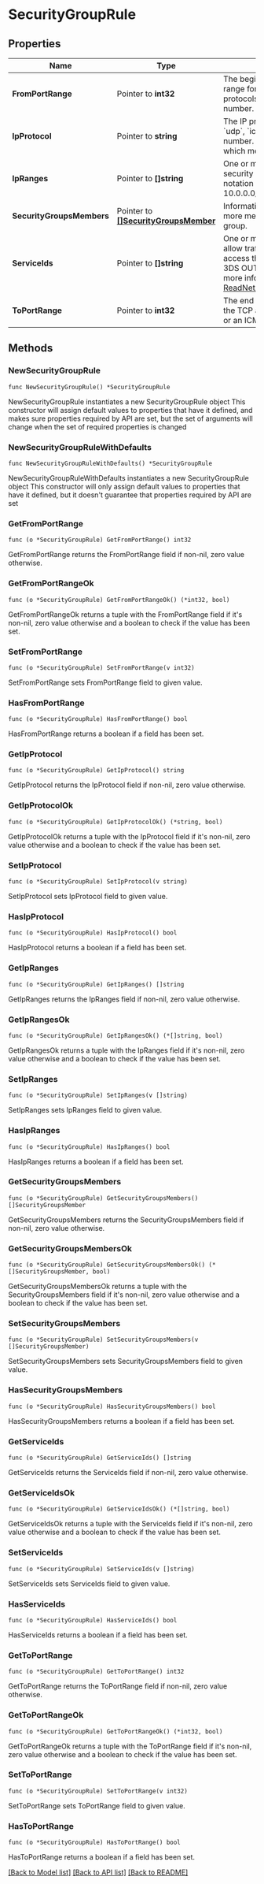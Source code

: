 # SecurityGroupRule

## Properties

Name | Type | Description | Notes
------------ | ------------- | ------------- | -------------
**FromPortRange** | Pointer to **int32** | The beginning of the port range for the TCP and UDP protocols, or an ICMP type number. | [optional] 
**IpProtocol** | Pointer to **string** | The IP protocol name (&#x60;tcp&#x60;, &#x60;udp&#x60;, &#x60;icmp&#x60;) or protocol number. By default, &#x60;-1&#x60;, which means all protocols. | [optional] 
**IpRanges** | Pointer to **[]string** | One or more IP ranges for the security group rules, in CIDR notation (for example, 10.0.0.0/16). | [optional] 
**SecurityGroupsMembers** | Pointer to [**[]SecurityGroupsMember**](SecurityGroupsMember.md) | Information about one or more members of a security group. | [optional] 
**ServiceIds** | Pointer to **[]string** | One or more service IDs to allow traffic from a Net to access the corresponding 3DS OUTSCALE services. For more information, see [ReadNetAccessPointServices](#readnetaccesspointservices). | [optional] 
**ToPortRange** | Pointer to **int32** | The end of the port range for the TCP and UDP protocols, or an ICMP type number. | [optional] 

## Methods

### NewSecurityGroupRule

`func NewSecurityGroupRule() *SecurityGroupRule`

NewSecurityGroupRule instantiates a new SecurityGroupRule object
This constructor will assign default values to properties that have it defined,
and makes sure properties required by API are set, but the set of arguments
will change when the set of required properties is changed

### NewSecurityGroupRuleWithDefaults

`func NewSecurityGroupRuleWithDefaults() *SecurityGroupRule`

NewSecurityGroupRuleWithDefaults instantiates a new SecurityGroupRule object
This constructor will only assign default values to properties that have it defined,
but it doesn't guarantee that properties required by API are set

### GetFromPortRange

`func (o *SecurityGroupRule) GetFromPortRange() int32`

GetFromPortRange returns the FromPortRange field if non-nil, zero value otherwise.

### GetFromPortRangeOk

`func (o *SecurityGroupRule) GetFromPortRangeOk() (*int32, bool)`

GetFromPortRangeOk returns a tuple with the FromPortRange field if it's non-nil, zero value otherwise
and a boolean to check if the value has been set.

### SetFromPortRange

`func (o *SecurityGroupRule) SetFromPortRange(v int32)`

SetFromPortRange sets FromPortRange field to given value.

### HasFromPortRange

`func (o *SecurityGroupRule) HasFromPortRange() bool`

HasFromPortRange returns a boolean if a field has been set.

### GetIpProtocol

`func (o *SecurityGroupRule) GetIpProtocol() string`

GetIpProtocol returns the IpProtocol field if non-nil, zero value otherwise.

### GetIpProtocolOk

`func (o *SecurityGroupRule) GetIpProtocolOk() (*string, bool)`

GetIpProtocolOk returns a tuple with the IpProtocol field if it's non-nil, zero value otherwise
and a boolean to check if the value has been set.

### SetIpProtocol

`func (o *SecurityGroupRule) SetIpProtocol(v string)`

SetIpProtocol sets IpProtocol field to given value.

### HasIpProtocol

`func (o *SecurityGroupRule) HasIpProtocol() bool`

HasIpProtocol returns a boolean if a field has been set.

### GetIpRanges

`func (o *SecurityGroupRule) GetIpRanges() []string`

GetIpRanges returns the IpRanges field if non-nil, zero value otherwise.

### GetIpRangesOk

`func (o *SecurityGroupRule) GetIpRangesOk() (*[]string, bool)`

GetIpRangesOk returns a tuple with the IpRanges field if it's non-nil, zero value otherwise
and a boolean to check if the value has been set.

### SetIpRanges

`func (o *SecurityGroupRule) SetIpRanges(v []string)`

SetIpRanges sets IpRanges field to given value.

### HasIpRanges

`func (o *SecurityGroupRule) HasIpRanges() bool`

HasIpRanges returns a boolean if a field has been set.

### GetSecurityGroupsMembers

`func (o *SecurityGroupRule) GetSecurityGroupsMembers() []SecurityGroupsMember`

GetSecurityGroupsMembers returns the SecurityGroupsMembers field if non-nil, zero value otherwise.

### GetSecurityGroupsMembersOk

`func (o *SecurityGroupRule) GetSecurityGroupsMembersOk() (*[]SecurityGroupsMember, bool)`

GetSecurityGroupsMembersOk returns a tuple with the SecurityGroupsMembers field if it's non-nil, zero value otherwise
and a boolean to check if the value has been set.

### SetSecurityGroupsMembers

`func (o *SecurityGroupRule) SetSecurityGroupsMembers(v []SecurityGroupsMember)`

SetSecurityGroupsMembers sets SecurityGroupsMembers field to given value.

### HasSecurityGroupsMembers

`func (o *SecurityGroupRule) HasSecurityGroupsMembers() bool`

HasSecurityGroupsMembers returns a boolean if a field has been set.

### GetServiceIds

`func (o *SecurityGroupRule) GetServiceIds() []string`

GetServiceIds returns the ServiceIds field if non-nil, zero value otherwise.

### GetServiceIdsOk

`func (o *SecurityGroupRule) GetServiceIdsOk() (*[]string, bool)`

GetServiceIdsOk returns a tuple with the ServiceIds field if it's non-nil, zero value otherwise
and a boolean to check if the value has been set.

### SetServiceIds

`func (o *SecurityGroupRule) SetServiceIds(v []string)`

SetServiceIds sets ServiceIds field to given value.

### HasServiceIds

`func (o *SecurityGroupRule) HasServiceIds() bool`

HasServiceIds returns a boolean if a field has been set.

### GetToPortRange

`func (o *SecurityGroupRule) GetToPortRange() int32`

GetToPortRange returns the ToPortRange field if non-nil, zero value otherwise.

### GetToPortRangeOk

`func (o *SecurityGroupRule) GetToPortRangeOk() (*int32, bool)`

GetToPortRangeOk returns a tuple with the ToPortRange field if it's non-nil, zero value otherwise
and a boolean to check if the value has been set.

### SetToPortRange

`func (o *SecurityGroupRule) SetToPortRange(v int32)`

SetToPortRange sets ToPortRange field to given value.

### HasToPortRange

`func (o *SecurityGroupRule) HasToPortRange() bool`

HasToPortRange returns a boolean if a field has been set.


[[Back to Model list]](../README.md#documentation-for-models) [[Back to API list]](../README.md#documentation-for-api-endpoints) [[Back to README]](../README.md)


